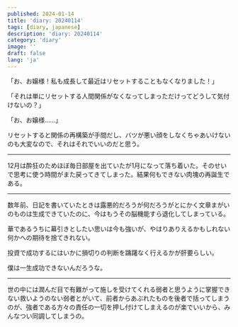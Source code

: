 ```yaml
---
published: 2024-01-14
title: 'diary: 20240114'
tags: [diary, japanese]
description: 'diary: 20240114'
category: 'diary'
image: ''
draft: false
lang: 'ja'
---
```


「お、お嬢様！私も成長して最近はリセットすることもなくなりました！」

「それは単にリセットする人間関係がなくなってしまっただけってどうして気付けないの？」

「お、お嬢様……」

リセットすると関係の再構築が手間だし、バツが悪い顔をしなくちゃあいけないのも大変なので、それはそれでいいのだと思う。

---

12月は酔狂のためほぼ毎日部屋を出ていたが1月になって落ち着いた。そのせいで思考に使う時間がまた戻ってきてしまった。結果何もできない肉塊の再誕生である。

---

数年前、日記を書いていたときは露悪的だろうが何だろうがとにかく文章まがいのものは生成できていたのに、今はもうその脳機能すら退化してしまっている。

華であるうちに幕引きとしたい思いは今も強いが、やはりありえるかもしれない何かへの期待を捨てきれない。

投資で成功するにはいかに損切りの判断を躊躇なく行えるかが肝要らしい。

僕は一生成功できないんだろうな。

---

世の中には潤んだ目で有難がって施しを受けてくれる弱者と思うように掌握できない救いようのない弱者とがいて、前者からあぶれたものを後者で括ってしまうのが、強者である方々の責任の一切を押し付けてしまえるのが楽でいいから、みんなつい同調してしまうの。
